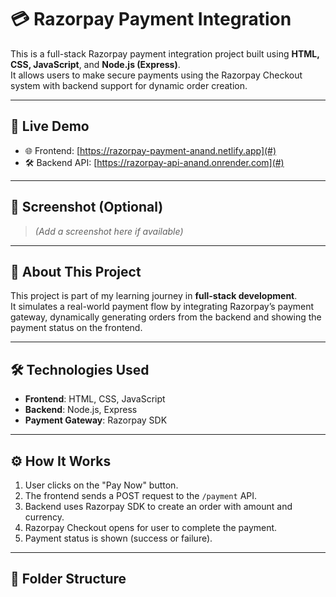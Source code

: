 # 💳 Razorpay Payment Integration

This is a full-stack Razorpay payment integration project built using **HTML, CSS, JavaScript**, and **Node.js (Express)**.  
It allows users to make secure payments using the Razorpay Checkout system with backend support for dynamic order creation.

---

## 🚀 Live Demo

- 🌐 Frontend: [https://razorpay-payment-anand.netlify.app](#)
- 🛠️ Backend API: [https://razorpay-api-anand.onrender.com](#)

---

## 📸 Screenshot (Optional)
> *(Add a screenshot here if available)*

---

## 🧠 About This Project

This project is part of my learning journey in **full-stack development**.  
It simulates a real-world payment flow by integrating Razorpay’s payment gateway, dynamically generating orders from the backend and showing the payment status on the frontend.

---

## 🛠 Technologies Used

- **Frontend**: HTML, CSS, JavaScript
- **Backend**: Node.js, Express
- **Payment Gateway**: Razorpay SDK

---

## ⚙️ How It Works

1. User clicks on the "Pay Now" button.
2. The frontend sends a POST request to the `/payment` API.
3. Backend uses Razorpay SDK to create an order with amount and currency.
4. Razorpay Checkout opens for user to complete the payment.
5. Payment status is shown (success or failure).

---

## 📁 Folder Structure

